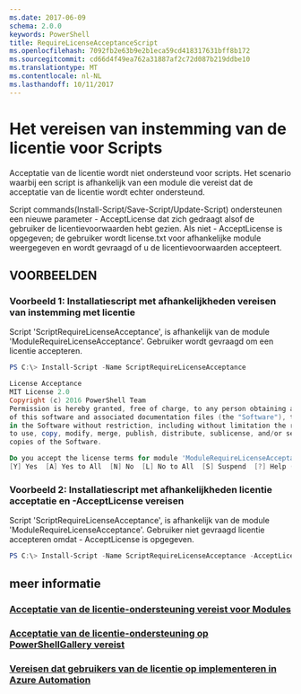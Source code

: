```yaml
---
ms.date: 2017-06-09
schema: 2.0.0
keywords: PowerShell
title: RequireLicenseAcceptanceScript
ms.openlocfilehash: 7092fb2e63b9e2b1eca59cd418317631bff8b172
ms.sourcegitcommit: cd66d4f49ea762a31887af2c72d087b219ddbe10
ms.translationtype: MT
ms.contentlocale: nl-NL
ms.lasthandoff: 10/11/2017
---
```

# <a name="requiring-license-acceptance-for-scripts"></a>Het vereisen van instemming van de licentie voor Scripts

Acceptatie van de licentie wordt niet ondersteund voor scripts. Het scenario waarbij een script is afhankelijk van een module die vereist dat de acceptatie van de licentie wordt echter ondersteund.

Script commands(Install-Script/Save-Script/Update-Script) ondersteunen een nieuwe parameter - AcceptLicense dat zich gedraagt alsof de gebruiker de licentievoorwaarden hebt gezien. Als niet - AcceptLicense is opgegeven; de gebruiker wordt license.txt voor afhankelijke module weergegeven en wordt gevraagd of u de licentievoorwaarden accepteert.

## <a name="examples"></a>VOORBEELDEN

### <a name="example-1-install-script-with-dependencies-requiring-license-acceptance"></a>Voorbeeld 1: Installatiescript met afhankelijkheden vereisen van instemming met licentie
Script 'ScriptRequireLicenseAcceptance', is afhankelijk van de module 'ModuleRequireLicenseAcceptance'. Gebruiker wordt gevraagd om een licentie accepteren.
```PowerShell
PS C:\> Install-Script -Name ScriptRequireLicenseAcceptance

License Acceptance
MIT License 2.0
Copyright (c) 2016 PowerShell Team
Permission is hereby granted, free of charge, to any person obtaining a copy
of this software and associated documentation files (the "Software"), to deal
in the Software without restriction, including without limitation the rights
to use, copy, modify, merge, publish, distribute, sublicense, and/or sell
copies of the Software.

Do you accept the license terms for module 'ModuleRequireLicenseAcceptance'.
[Y] Yes  [A] Yes to All  [N] No  [L] No to All  [S] Suspend  [?] Help (default is "N"): 
```

### <a name="example-2-install-script-with-dependencies-requiring-license-acceptance-and--acceptlicense"></a>Voorbeeld 2: Installatiescript met afhankelijkheden licentie acceptatie en -AcceptLicense vereisen
Script 'ScriptRequireLicenseAcceptance', is afhankelijk van de module 'ModuleRequireLicenseAcceptance'. Gebruiker niet gevraagd licentie accepteren omdat - AcceptLicense is opgegeven.
```PowerShell
PS C:\> Install-Script -Name ScriptRequireLicenseAcceptance -AcceptLicense
```

## <a name="more-details"></a>meer informatie
### <a name="require-license-acceptance-support-for-modulesmodulerequirelicenseacceptancemd"></a>[Acceptatie van de licentie-ondersteuning vereist voor Modules](../module/RequireLicenseAcceptance.md)

### <a name="require-license-acceptance-support-on-powershellgallerypsgallerypsgalleryrequireslicenseacceptancemd"></a>[Acceptatie van de licentie-ondersteuning op PowerShellGallery vereist](../../psgallery/psgallery_requires_license_acceptance.md)

### <a name="require-license-acceptance-on-deploy-to-azure-automationpsgallerypsgallerydeploytoazureautomationrequirelicenseacceptancemd"></a>[Vereisen dat gebruikers van de licentie op implementeren in Azure Automation](../../psgallery/psgallery_deploy_to_azure_automation_requireLicenseAcceptance.md)
